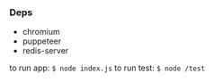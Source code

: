 ### Deps

- chromium
- puppeteer
- redis-server


to run app: `$ node index.js`
to run test: `$ node /test`
